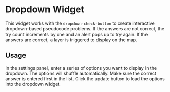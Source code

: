 # Dropdown Widget

This widget works with the ```dropdown-check-button``` to create interactive dropdown-based pseudocode problems. If the answers are not correct, the try count increments by one and an alert pops up to try again. If the answers are correct, a layer is triggered to display on the map.

## Usage

In the settings panel, enter a series of options you want to display in the dropdown. The options will shuffle automatically. Make sure the correct answer is entered first in the list. Click the update button to load the options into the dropdown widget.